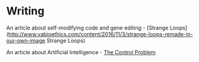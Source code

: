 <link rel=shortcut icon type=image/png href=favicon.ico/>
<link rel=stylesheet Type=text/css href=http://people.virginia.edu/~nj7kv/style.css>
<html>

Writing
=======

An article about self-modifying code and gene editing - [Strange
Loops](http://www.vabioethics.com/content/2016/11/3/strange-loops-remade-in-our-own-image Strange Loops)

An article about Artificial Intelligence - [The Control Problem][Control Problem]

[Control Problem]: control_problem.html
